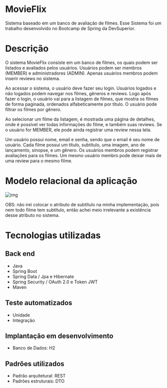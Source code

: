 # MovieFlix
Sistema baseado em um banco de avaliação de filmes. Esse Sistema foi um trabalho desenvolvido no Bootcamp de Spring da DevSuperior.

# Descrição
O sistema MovieFlix consiste em um banco de filmes, os quais podem ser listados e avaliados pelos usuários. Usuários podem ser membros (MEMBER) e administradores (ADMIN). Apenas usuários membros podem inserir reviews no sistema.

Ao acessar o sistema, o usuário deve fazer seu login. Usuários logados e não logados podem navegar nos filmes, gêneros e reviews. Logo após fazer o login, o usuário vai para a listagem de filmes, que mostra os filmes de forma paginada, ordenados alfabeticamente por título. O usuário pode filtrar os filmes por gênero.

Ao selecionar um filme da listagem, é mostrada uma página de detalhes, onde é possível ver todas informações do filme, e também suas reviews. Se o usuário for MEMBER, ele pode ainda registrar uma review nessa tela.

Um usuário possui nome, email e senha, sendo que o email é seu nome de usuário. Cada filme possui um título, subtítulo, uma imagem, ano de lançamento, sinopse, e um gênero. Os usuários membros podem registrar avaliações para os filmes. Um mesmo usuário membro pode deixar mais de uma review para o mesmo filme.

# Modelo relacional da aplicação
![img](https://user-images.githubusercontent.com/37542212/144457209-15f2f075-67e6-496c-9f8a-14846a7c06d4.png)

OBS: não irei colocar o atributo de subtítulo na minha implementação, pois nem todo filme tem subtítulo, então achei meio irrelevante a existência desse atributo no sistema.

# Tecnologias utilizadas
## Back end
- Java
- Spring Boot
- Spring Data / Jpa e Hibernate
- Spring Security / OAuth 2.0 e Token JWT
- Maven

## Teste automatizados
- Unidade
- Integração

## Implantação em desenvolvimento
- Banco de Dados: H2

## Padrões utilizados
- Padrão arquitetural: REST
- Padrões estruturais: DTO
